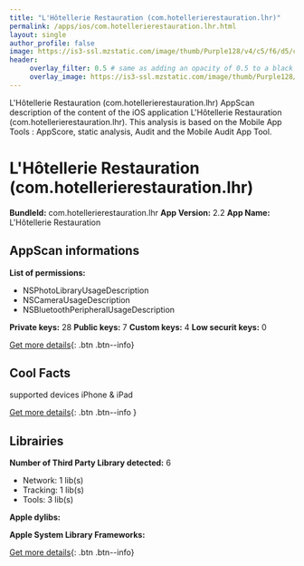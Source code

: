 ```yaml
---
title: "L'Hôtellerie Restauration (com.hotellerierestauration.lhr)"
permalink: /apps/ios/com.hotellerierestauration.lhr.html
layout: single
author_profile: false
image: https://is3-ssl.mzstatic.com/image/thumb/Purple128/v4/c5/f6/d5/c5f6d59a-68a3-0fc6-eeb8-143dbf773989/AppIcon-1-1x_U007emarketing-85-220-6.png/512x512bb.jpg
header: 
     overlay_filter: 0.5 # same as adding an opacity of 0.5 to a black background
     overlay_image: https://is3-ssl.mzstatic.com/image/thumb/Purple128/v4/c5/f6/d5/c5f6d59a-68a3-0fc6-eeb8-143dbf773989/AppIcon-1-1x_U007emarketing-85-220-6.png/512x512bb.jpg
---
```

L'Hôtellerie Restauration (com.hotellerierestauration.lhr) AppScan description of the content of the iOS application L'Hôtellerie Restauration (com.hotellerierestauration.lhr). This analysis is based on the Mobile App Tools : AppScore, static analysis, Audit and the Mobile Audit App Tool.

# L'Hôtellerie Restauration (com.hotellerierestauration.lhr)

**BundleId:** com.hotellerierestauration.lhr
**App Version:** 2.2
**App Name:** L'Hôtellerie Restauration


## AppScan informations 

**List of permissions:** 
- NSPhotoLibraryUsageDescription
- NSCameraUsageDescription
- NSBluetoothPeripheralUsageDescription
  
  
**Private keys:** 28
**Public keys:** 7
**Custom keys:** 4
**Low securit keys:** 0
  
[Get more details](/pricing.html){: .btn .btn--info}

## Cool Facts

supported devices iPhone & iPad
  
[Get more details](/pricing.html){: .btn .btn--info }

## Librairies 
**Number of Third Party Library detected:** 6
- Network: 1 lib(s)
- Tracking: 1 lib(s)
- Tools: 3 lib(s)


**Apple dylibs:**


**Apple System Library Frameworks:**


  
[Get more details](/pricing.html){: .btn .btn--info}

